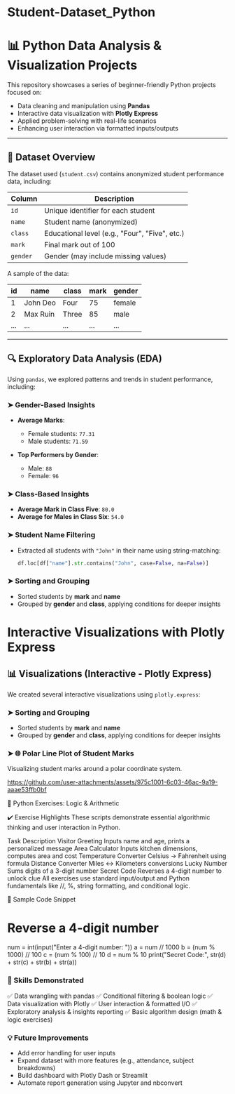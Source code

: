 # Student-Dataset_Python
# 📊 Python Data Analysis & Visualization Projects

This repository showcases a series of beginner-friendly Python projects focused on:
- Data cleaning and manipulation using **Pandas**
- Interactive data visualization with **Plotly Express**
- Applied problem-solving with real-life scenarios
- Enhancing user interaction via formatted inputs/outputs

---

## 📁 Dataset Overview

The dataset used (`student.csv`) contains anonymized student performance data, including:

| Column | Description                                     |
|--------|-------------------------------------------------|
| `id`   | Unique identifier for each student              |
| `name` | Student name (anonymized)                       |
| `class` | Educational level (e.g., "Four", "Five", etc.) |
| `mark` | Final mark out of 100                           |
| `gender` | Gender (may include missing values)           |

A sample of the data:

| id  | name     | class | mark | gender |
| --- | -------- | ----- | ---- | ------ |
| 1   | John Deo | Four  | 75   | female |
| 2   | Max Ruin | Three | 85   | male   |
| ... | ...      | ...   | ...  | ...    |

---

## 🔍 Exploratory Data Analysis (EDA)

Using `pandas`, we explored patterns and trends in student performance, including:

### ➤ Gender-Based Insights

- **Average Marks**:
  - Female students: `77.31`
  - Male students: `71.59`

- **Top Performers by Gender**:
  - Male: `88`
  - Female: `96`

### ➤ Class-Based Insights

- **Average Mark in Class Five**: `80.0`
- **Average for Males in Class Six**: `54.0`

### ➤ Student Name Filtering

- Extracted all students with `"John"` in their name using string-matching:
  ```python
  df.loc[df["name"].str.contains("John", case=False, na=False)]

### ➤ Sorting and Grouping

- Sorted students by **mark** and **name**  
- Grouped by **gender** and **class**, applying conditions for deeper insights
# Interactive Visualizations with Plotly Express

## 📊 Visualizations (Interactive - Plotly Express)

We created several interactive visualizations using `plotly.express`:

### ➤ Sorting and Grouping

- Sorted students by **mark** and **name**  
- Grouped by **gender** and **class**, applying conditions for deeper insights

### ➤ 🌐 Polar Line Plot of Student Marks
Visualizing student marks around a polar coordinate system.

https://github.com/user-attachments/assets/975c1001-6c03-46ac-9a19-aaae53ffb0bf

🧠 Python Exercises: Logic & Arithmetic

✔️ Exercise Highlights
These scripts demonstrate essential algorithmic thinking and user interaction in Python.

Task	Description
Visitor Greeting	Inputs name and age, prints a personalized message
Area Calculator	Inputs kitchen dimensions, computes area and cost
Temperature Converter	Celsius → Fahrenheit using formula
Distance Converter	Miles ↔ Kilometers conversions
Lucky Number	Sums digits of a 3-digit number
Secret Code	Reverses a 4-digit number to unlock clue
All exercises use standard input/output and Python fundamentals like //, %, string formatting, and conditional logic.

🧪 Sample Code Snippet

# Reverse a 4-digit number
num = int(input("Enter a 4-digit number: "))
a = num // 1000
b = (num % 1000) // 100
c = (num % 100) // 10
d = num % 10
print("Secret Code:", str(d) + str(c) + str(b) + str(a))

### 🚀 Skills Demonstrated

✅ Data wrangling with pandas
✅ Conditional filtering & boolean logic
✅ Data visualization with Plotly
✅ User interaction & formatted I/O
✅ Exploratory analysis & insights reporting
✅ Basic algorithm design (math & logic exercises)

### 💡 Future Improvements
- Add error handling for user inputs
- Expand dataset with more features (e.g., attendance, subject breakdowns)
- Build dashboard with Plotly Dash or Streamlit
- Automate report generation using Jupyter and nbconvert

